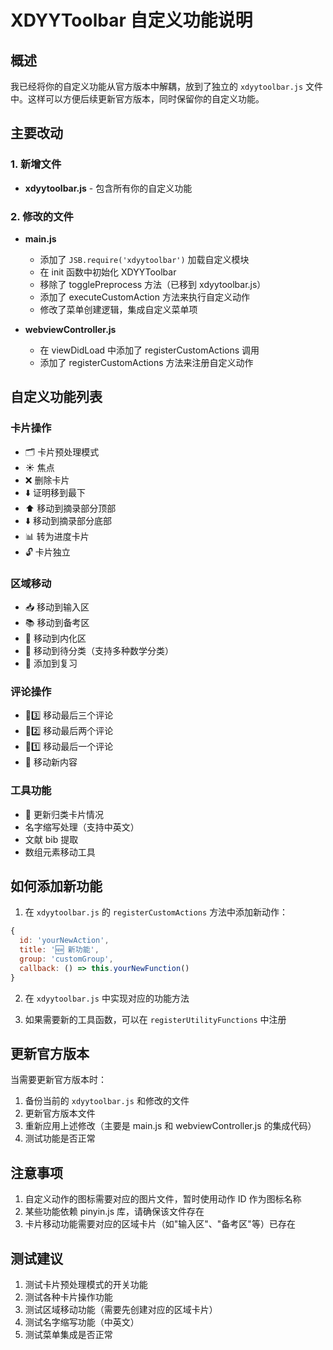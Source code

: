 # XDYYToolbar 自定义功能说明

## 概述

我已经将你的自定义功能从官方版本中解耦，放到了独立的 `xdyytoolbar.js` 文件中。这样可以方便后续更新官方版本，同时保留你的自定义功能。

## 主要改动

### 1. 新增文件
- **xdyytoolbar.js** - 包含所有你的自定义功能

### 2. 修改的文件
- **main.js**
  - 添加了 `JSB.require('xdyytoolbar')` 加载自定义模块
  - 在 init 函数中初始化 XDYYToolbar
  - 移除了 togglePreprocess 方法（已移到 xdyytoolbar.js）
  - 添加了 executeCustomAction 方法来执行自定义动作
  - 修改了菜单创建逻辑，集成自定义菜单项

- **webviewController.js**
  - 在 viewDidLoad 中添加了 registerCustomActions 调用
  - 添加了 registerCustomActions 方法来注册自定义动作

## 自定义功能列表

### 卡片操作
- 🗂️ 卡片预处理模式
- ☀️ 焦点
- ❌ 删除卡片  
- ⬇️ 证明移到最下
- ⬆️ 移动到摘录部分顶部
- ⬇️ 移动到摘录部分底部
- 📊 转为进度卡片
- 🔓 卡片独立

### 区域移动
- 📥 移动到输入区
- 📚 移动到备考区
- 🧠 移动到内化区
- 📁 移动到待分类（支持多种数学分类）
- 🔄 添加到复习

### 评论操作
- 💬3️⃣ 移动最后三个评论
- 💬2️⃣ 移动最后两个评论
- 💬1️⃣ 移动最后一个评论
- 📝 移动新内容

### 工具功能
- 🔄 更新归类卡片情况
- 名字缩写处理（支持中英文）
- 文献 bib 提取
- 数组元素移动工具

## 如何添加新功能

1. 在 `xdyytoolbar.js` 的 `registerCustomActions` 方法中添加新动作：
```javascript
{
  id: 'yourNewAction',
  title: '🆕 新功能',
  group: 'customGroup',
  callback: () => this.yourNewFunction()
}
```

2. 在 `xdyytoolbar.js` 中实现对应的功能方法

3. 如果需要新的工具函数，可以在 `registerUtilityFunctions` 中注册

## 更新官方版本

当需要更新官方版本时：
1. 备份当前的 `xdyytoolbar.js` 和修改的文件
2. 更新官方版本文件
3. 重新应用上述修改（主要是 main.js 和 webviewController.js 的集成代码）
4. 测试功能是否正常

## 注意事项

1. 自定义动作的图标需要对应的图片文件，暂时使用动作 ID 作为图标名称
2. 某些功能依赖 pinyin.js 库，请确保该文件存在
3. 卡片移动功能需要对应的区域卡片（如"输入区"、"备考区"等）已存在

## 测试建议

1. 测试卡片预处理模式的开关功能
2. 测试各种卡片操作功能
3. 测试区域移动功能（需要先创建对应的区域卡片）
4. 测试名字缩写功能（中英文）
5. 测试菜单集成是否正常